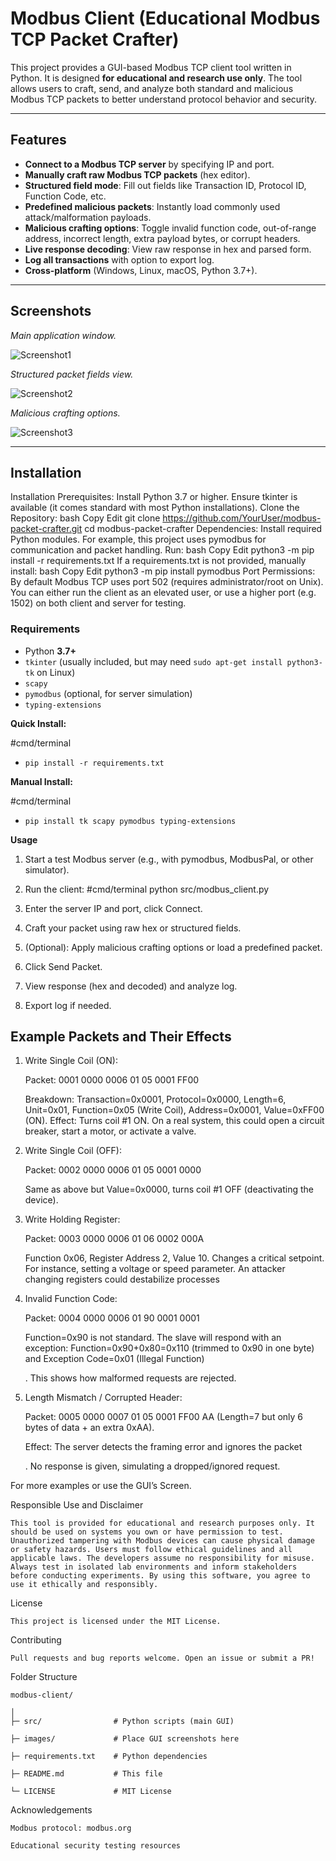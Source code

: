 # Modbus Client (Educational Modbus TCP Packet Crafter)

This project provides a GUI-based Modbus TCP client tool written in Python. It is designed **for educational and research use only**. The tool allows users to craft, send, and analyze both standard and malicious Modbus TCP packets to better understand protocol behavior and security.

---

## Features

- **Connect to a Modbus TCP server** by specifying IP and port.
- **Manually craft raw Modbus TCP packets** (hex editor).
- **Structured field mode**: Fill out fields like Transaction ID, Protocol ID, Function Code, etc.
- **Predefined malicious packets**: Instantly load commonly used attack/malformation payloads.
- **Malicious crafting options**: Toggle invalid function code, out-of-range address, incorrect length, extra payload bytes, or corrupt headers.
- **Live response decoding**: View raw response in hex and parsed form.
- **Log all transactions** with option to export log.
- **Cross-platform** (Windows, Linux, macOS, Python 3.7+).

---

## Screenshots


*Main application window.*

![Screenshot1](images/screenshot1.png)  




*Structured packet fields view.*

![Screenshot2](images/screenshot2.png)  




*Malicious crafting options.*

![Screenshot3](images/screenshot3.png)  




---

## Installation
Installation
Prerequisites: Install Python 3.7 or higher. Ensure tkinter is available (it comes standard with most Python installations).
Clone the Repository:
bash
Copy
Edit
git clone https://github.com/YourUser/modbus-packet-crafter.git
cd modbus-packet-crafter
Dependencies: Install required Python modules. For example, this project uses pymodbus for communication and packet handling. Run:
bash
Copy
Edit
python3 -m pip install -r requirements.txt
If a requirements.txt is not provided, manually install:
bash
Copy
Edit
python3 -m pip install pymodbus
Port Permissions: By default Modbus TCP uses port 502 (requires administrator/root on Unix). You can either run the client as an elevated user, or use a higher port (e.g. 1502) on both client and server for testing.

### **Requirements**

- Python **3.7+**
- `tkinter` (usually included, but may need `sudo apt-get install python3-tk` on Linux)
- `scapy`
- `pymodbus` (optional, for server simulation)
- `typing-extensions`

**Quick Install:**

#cmd/terminal

- `pip install -r requirements.txt`


**Manual Install:**

#cmd/terminal

- `pip install tk scapy pymodbus typing-extensions`

**Usage**
1. Start a test Modbus server (e.g., with pymodbus, ModbusPal, or other simulator).

2. Run the client:
    #cmd/terminal
    python src/modbus_client.py

3. Enter the server IP and port, click Connect.

4. Craft your packet using raw hex or structured fields.

5. (Optional): Apply malicious crafting options or load a predefined packet.

6. Click Send Packet.

7. View response (hex and decoded) and analyze log.

8. Export log if needed.
   

## Example Packets and Their Effects

1. Write Single Coil (ON):
   
    Packet: 0001 0000 0006 01 05 0001 FF00
   
    Breakdown: Transaction=0x0001, Protocol=0x0000, Length=6, Unit=0x01, Function=0x05 (Write Coil), Address=0x0001, Value=0xFF00 (ON).
    Effect: Turns coil #1 ON. On a real system, this could open a circuit breaker, start a motor, or activate a valve.


3. Write Single Coil (OFF):
   
    Packet: 0002 0000 0006 01 05 0001 0000
   
    Same as above but Value=0x0000, turns coil #1 OFF (deactivating the device).

4. Write Holding Register:
   
    Packet: 0003 0000 0006 01 06 0002 000A
   
    Function 0x06, Register Address 2, Value 10. Changes a critical setpoint. For instance, setting a voltage or speed parameter. An attacker changing registers could destabilize processes
    

5. Invalid Function Code:
   
    Packet: 0004 0000 0006 01 90 0001 0001
   
    Function=0x90 is not standard. The slave will respond with an exception: Function=0x90+0x80=0x110 (trimmed to 0x90 in one byte) and Exception Code=0x01 (Illegal Function)
   
    . This shows how malformed requests are rejected.

6. Length Mismatch / Corrupted Header:
   
    Packet: 0005 0000 0007 01 05 0001 FF00 AA (Length=7 but only 6 bytes of data + an extra 0xAA).
   
    Effect: The server detects the framing error and ignores the packet
    
    . No response is given, simulating a dropped/ignored request.


For more examples or use the GUI’s Screen.


Responsible Use and Disclaimer

    This tool is provided for educational and research purposes only. It should be used on systems you own or have permission to test. Unauthorized tampering with Modbus devices can cause physical damage or safety hazards. Users must follow ethical guidelines and all applicable laws. The developers assume no responsibility for misuse. Always test in isolated lab environments and inform stakeholders before conducting experiments. By using this software, you agree to use it ethically and responsibly.


License
    
    This project is licensed under the MIT License.

Contributing
   
    Pull requests and bug reports welcome. Open an issue or submit a PR!


Folder Structure
    
    modbus-client/
    
    │
    ├─ src/                # Python scripts (main GUI)
    
    ├─ images/             # Place GUI screenshots here
    
    ├─ requirements.txt    # Python dependencies
    
    ├─ README.md           # This file
    
    └─ LICENSE             # MIT License

Acknowledgements
    
    Modbus protocol: modbus.org
    
    Educational security testing resources
